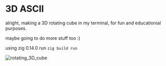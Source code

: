# 3D ASCII

alright, making a 3D rotating cube in my terminal, for fun and educationial
purposes.

maybe going to do more stuff too :)

using zig 0.14.0
run `zig build run`

![rotating_3D_cube]()
